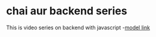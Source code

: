 # chai aur backend series

This is video series on backend with javascript
-[model link](https://app.eraser.io/workspace/uw7pCaVKSR8kt8OKVBu2?origin=share)